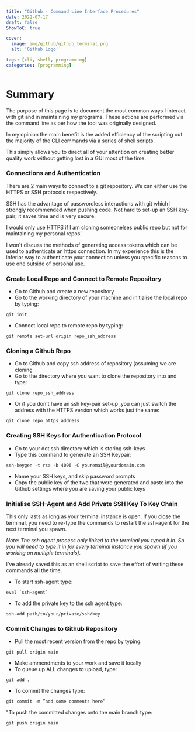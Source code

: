 ```yaml
---
title: "Github - Command Line Interface Procedures"
date: 2022-07-17
draft: false
ShowToC: true

cover:
  image: img/github/github_terminal.png
  alt: 'Github Logo'

tags: [cli, shell, programming]
categories: [programming]
---
```


# Summary

The purpose of this page is to document the most common ways I interact with git and in maintaining my programs. These actions are performed via the command line as per how the tool was originally designed.

In my opinion the main benefit is the added efficiency of the scripting out the majority of the CLI commands via a series of shell scripts.

This simply allows you to direct all of your attention on creating better quality work without getting lost in a GUI most of the time.

### Connections and Authentication

There are 2 main ways to connect to a git repository. We can either use the HTTPS or SSH protocols respectively.

SSH has the advantage of passwordless interactions with git which I strongly recommended when pushing code. Not hard to set-up an SSH key-pair; it saves time and is very secure.

I would only use HTTPS if I am cloning someonelses public repo but not for maintaining my personal repos'.

I won't discuss the methods of generating access tokens which can be used to authenticate an https connection. In my experience this is the inferior way to authenticate your connection unless you specific reasons to use one outside of personal use.

### Create Local Repo and Connect to Remote Repository
- Go to Github and create a new repository
- Go to the working directory of your machine and initialise the local repo by typing:

```[bash]
git init
```
- Connect local repo to remote repo by typing:
```[bash]
git remote set-url origin repo_ssh_address
```

### Cloning a Github Repo

- Go to Github and copy ssh address of repository (assuming we are cloning
- Go to the directory where you want to clone the repository into and type:
```[bash]
git clone repo_ssh_address
```
- Or if you don't have an ssh key-pair set-up ,you can just switch the address with the HTTPS version which works just the same:
```[bash]
git clone repo_https_address
```

### Creating SSH Keys for Authentication Protocol
- Go to your dot ssh directory which is storing ssh-keys
- Type this command to generate an SSH Keypair:
```[bash]
ssh-keygen -t rsa -b 4096 -C youremail@yourdomain.com
```
- Name your SSH keys, and skip password prompts
- Copy the public key of the two that were generated and paste into the Github settings where you are saving your public keys

### Initialise SSH-Agent and Add Private SSH Key To Key Chain

This only lasts as long as your terminal instance is open. If you close the terminal, you need to re-type the commands to restart the ssh-agent for the next terminal you spawn.

*Note: The ssh agent process only linked to the terminal you typed it in. So you will need to type it in for every terminal instance you spawn (if you working on multiple terminals).*

I've already saved this as an shell script to save the effort of writing these commands all the time.

- To start ssh-agent type:
```[bash]
eval `ssh-agent`
```
- To add the private key to the ssh agent type:
```[bash]
ssh-add path/to/your/private/ssh/key
```

### Commit Changes to Github Repository

- Pull the most recent version from the repo by typing:
```[bash]
git pull origin main
```
- Make ammendments to your work and save it locally
- To queue up ALL changes to upload, type:
```[bash]
git add .
```
- To commit the changes type:
```[bash]
git commit -m ”add some comments here”
```
"To push the committed changes onto the main branch type:
```[bash]
git push origin main
```
